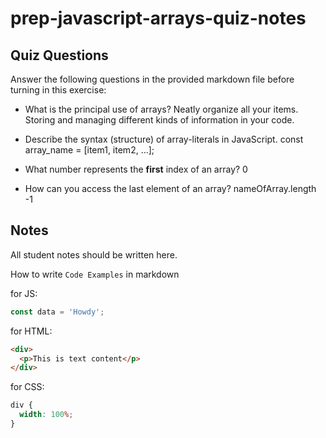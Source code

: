 # prep-javascript-arrays-quiz-notes

## Quiz Questions

Answer the following questions in the provided markdown file before turning in this exercise:

- What is the principal use of arrays? Neatly organize all your items. Storing and managing different kinds of information in your code.

- Describe the syntax (structure) of array-literals in JavaScript.
  const array_name = [item1, item2, ...];
- What number represents the **first** index of an array?
  0

- How can you access the last element of an array?
  nameOfArray.length -1

## Notes

All student notes should be written here.

How to write `Code Examples` in markdown

for JS:

```javascript
const data = 'Howdy';
```

for HTML:

```html
<div>
  <p>This is text content</p>
</div>
```

for CSS:

```css
div {
  width: 100%;
}
```
